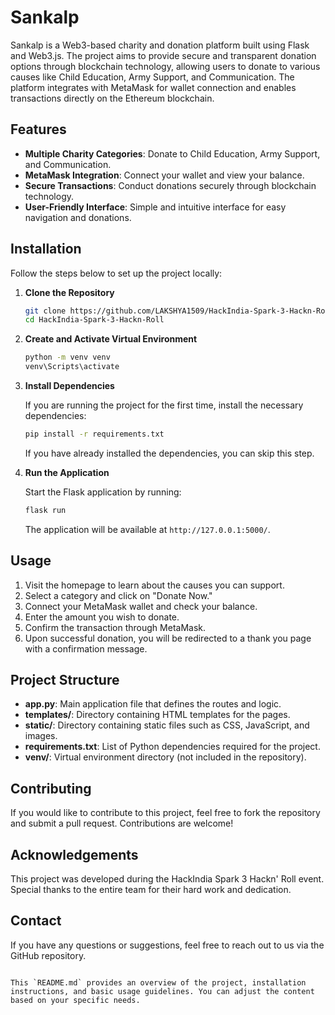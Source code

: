 # Sankalp

Sankalp is a Web3-based charity and donation platform built using Flask and Web3.js. The project aims to provide secure and transparent donation options through blockchain technology, allowing users to donate to various causes like Child Education, Army Support, and Communication. The platform integrates with MetaMask for wallet connection and enables transactions directly on the Ethereum blockchain.

## Features

- **Multiple Charity Categories**: Donate to Child Education, Army Support, and Communication.
- **MetaMask Integration**: Connect your wallet and view your balance.
- **Secure Transactions**: Conduct donations securely through blockchain technology.
- **User-Friendly Interface**: Simple and intuitive interface for easy navigation and donations.

## Installation

Follow the steps below to set up the project locally:

1. **Clone the Repository**

   ```bash
   git clone https://github.com/LAKSHYA1509/HackIndia-Spark-3-Hackn-Roll.git
   cd HackIndia-Spark-3-Hackn-Roll
   ```

2. **Create and Activate Virtual Environment**

   ```bash
   python -m venv venv
   venv\Scripts\activate
   ```

3. **Install Dependencies**

   If you are running the project for the first time, install the necessary dependencies:

   ```bash
   pip install -r requirements.txt
   ```

   If you have already installed the dependencies, you can skip this step.

4. **Run the Application**

   Start the Flask application by running:

   ```bash
   flask run
   ```

   The application will be available at `http://127.0.0.1:5000/`.

## Usage

1. Visit the homepage to learn about the causes you can support.
2. Select a category and click on "Donate Now."
3. Connect your MetaMask wallet and check your balance.
4. Enter the amount you wish to donate.
5. Confirm the transaction through MetaMask.
6. Upon successful donation, you will be redirected to a thank you page with a confirmation message.

## Project Structure

- **app.py**: Main application file that defines the routes and logic.
- **templates/**: Directory containing HTML templates for the pages.
- **static/**: Directory containing static files such as CSS, JavaScript, and images.
- **requirements.txt**: List of Python dependencies required for the project.
- **venv/**: Virtual environment directory (not included in the repository).

## Contributing

If you would like to contribute to this project, feel free to fork the repository and submit a pull request. Contributions are welcome!


## Acknowledgements

This project was developed during the HackIndia Spark 3 Hackn' Roll event. Special thanks to the entire team for their hard work and dedication.

## Contact

If you have any questions or suggestions, feel free to reach out to us via the GitHub repository.

```

This `README.md` provides an overview of the project, installation instructions, and basic usage guidelines. You can adjust the content based on your specific needs.

